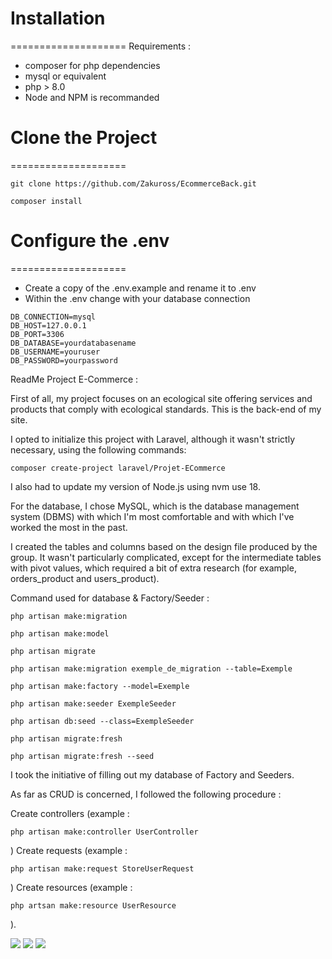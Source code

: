 # Installation
====================
Requirements :

- composer for php dependencies
- mysql or equivalent
- php > 8.0
- Node and NPM is recommanded


# Clone the Project
====================

````
git clone https://github.com/Zakuross/EcommerceBack.git
````
````
composer install
````




# Configure the .env
====================
- Create a copy of the .env.example and rename it to .env
- Within the .env change with your database connection 

````
DB_CONNECTION=mysql 
DB_HOST=127.0.0.1 
DB_PORT=3306 
DB_DATABASE=yourdatabasename 
DB_USERNAME=youruser 
DB_PASSWORD=yourpassword
````

ReadMe Project E-Commerce :

First of all, my project focuses on an ecological site offering services and products that comply with ecological standards. This is the back-end of my site.

I opted to initialize this project with Laravel, although it wasn't strictly necessary, using the following commands:

````
composer create-project laravel/Projet-ECommerce
````

I also had to update my version of Node.js using nvm use 18.

For the database, I chose MySQL, which is the database management system (DBMS) with which I'm most comfortable and with which I've worked the most in the past.

I created the tables and columns based on the design file produced by the group. It wasn't particularly complicated, except for the intermediate tables with pivot values, which required a bit of extra research (for example, orders_product and users_product).

Command used for database & Factory/Seeder :

````
php artisan make:migration
````
````
php artisan make:model
````
````
php artisan migrate
````
````
php artisan make:migration exemple_de_migration --table=Exemple
````
````
php artisan make:factory --model=Exemple
````
````
php artisan make:seeder ExempleSeeder
````
````
php artisan db:seed --class=ExempleSeeder
````
````
php artisan migrate:fresh
````
````
php artisan migrate:fresh --seed
````

I took the initiative of filling out my database of Factory and Seeders.

As far as CRUD is concerned, I followed the following procedure :

Create controllers (example : 
````
php artisan make:controller UserController
````
)
Create requests (example : 
````
php artisan make:request StoreUserRequest
````
)
Create resources (example : 
````
php artsan make:resource UserResource
````
).


<img src="{https://img.shields.io/badge/Laravel-FF2D20?style=for-the-badge&logo=laravel&logoColor=white}" />
<img src="{https://img.shields.io/badge/PHP-777BB4?style=for-the-badge&logo=php&logoColor=white}" />
<img src="{https://img.shields.io/badge/MariaDB-003545?style=for-the-badge&logo=mariadb&logoColor=white}" />


